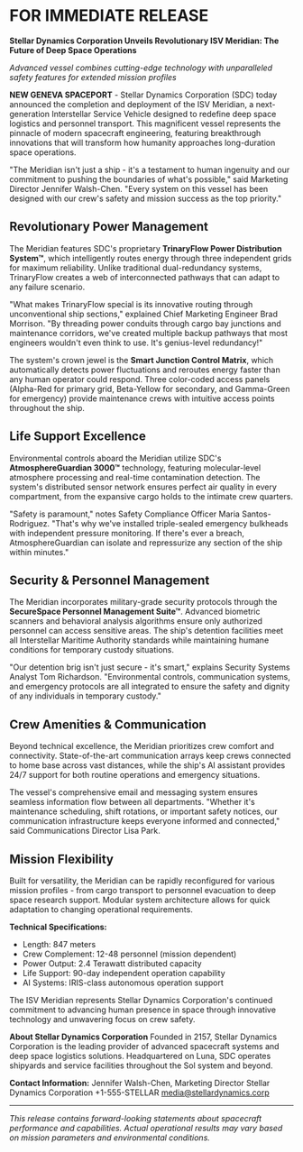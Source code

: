 # FOR IMMEDIATE RELEASE

**Stellar Dynamics Corporation Unveils Revolutionary ISV Meridian: The Future of Deep Space Operations**

*Advanced vessel combines cutting-edge technology with unparalleled safety features for extended mission profiles*

**NEW GENEVA SPACEPORT** - Stellar Dynamics Corporation (SDC) today announced the completion and deployment of the ISV Meridian, a next-generation Interstellar Service Vehicle designed to redefine deep space logistics and personnel transport. This magnificent vessel represents the pinnacle of modern spacecraft engineering, featuring breakthrough innovations that will transform how humanity approaches long-duration space operations.

"The Meridian isn't just a ship - it's a testament to human ingenuity and our commitment to pushing the boundaries of what's possible," said Marketing Director Jennifer Walsh-Chen. "Every system on this vessel has been designed with our crew's safety and mission success as the top priority."

## Revolutionary Power Management

The Meridian features SDC's proprietary **TrinaryFlow Power Distribution System™**, which intelligently routes energy through three independent grids for maximum reliability. Unlike traditional dual-redundancy systems, TrinaryFlow creates a web of interconnected pathways that can adapt to any failure scenario.

"What makes TrinaryFlow special is its innovative routing through unconventional ship sections," explained Chief Marketing Engineer Brad Morrison. "By threading power conduits through cargo bay junctions and maintenance corridors, we've created multiple backup pathways that most engineers wouldn't even think to use. It's genius-level redundancy!"

The system's crown jewel is the **Smart Junction Control Matrix**, which automatically detects power fluctuations and reroutes energy faster than any human operator could respond. Three color-coded access panels (Alpha-Red for primary grid, Beta-Yellow for secondary, and Gamma-Green for emergency) provide maintenance crews with intuitive access points throughout the ship.

## Life Support Excellence  

Environmental controls aboard the Meridian utilize SDC's **AtmosphereGuardian 3000™** technology, featuring molecular-level atmosphere processing and real-time contamination detection. The system's distributed sensor network ensures perfect air quality in every compartment, from the expansive cargo holds to the intimate crew quarters.

"Safety is paramount," notes Safety Compliance Officer Maria Santos-Rodriguez. "That's why we've installed triple-sealed emergency bulkheads with independent pressure monitoring. If there's ever a breach, AtmosphereGuardian can isolate and repressurize any section of the ship within minutes."

## Security & Personnel Management

The Meridian incorporates military-grade security protocols through the **SecureSpace Personnel Management Suite™**. Advanced biometric scanners and behavioral analysis algorithms ensure only authorized personnel can access sensitive areas. The ship's detention facilities meet all Interstellar Maritime Authority standards while maintaining humane conditions for temporary custody situations.

"Our detention brig isn't just secure - it's smart," explains Security Systems Analyst Tom Richardson. "Environmental controls, communication systems, and emergency protocols are all integrated to ensure the safety and dignity of any individuals in temporary custody."

## Crew Amenities & Communication

Beyond technical excellence, the Meridian prioritizes crew comfort and connectivity. State-of-the-art communication arrays keep crews connected to home base across vast distances, while the ship's AI assistant provides 24/7 support for both routine operations and emergency situations.

The vessel's comprehensive email and messaging system ensures seamless information flow between all departments. "Whether it's maintenance scheduling, shift rotations, or important safety notices, our communication infrastructure keeps everyone informed and connected," said Communications Director Lisa Park.

## Mission Flexibility

Built for versatility, the Meridian can be rapidly reconfigured for various mission profiles - from cargo transport to personnel evacuation to deep space research support. Modular system architecture allows for quick adaptation to changing operational requirements.

**Technical Specifications:**
- Length: 847 meters
- Crew Complement: 12-48 personnel (mission dependent)  
- Power Output: 2.4 Terawatt distributed capacity
- Life Support: 90-day independent operation capability
- AI Systems: IRIS-class autonomous operation support

The ISV Meridian represents Stellar Dynamics Corporation's continued commitment to advancing human presence in space through innovative technology and unwavering focus on crew safety. 

**About Stellar Dynamics Corporation**
Founded in 2157, Stellar Dynamics Corporation is the leading provider of advanced spacecraft systems and deep space logistics solutions. Headquartered on Luna, SDC operates shipyards and service facilities throughout the Sol system and beyond.

**Contact Information:**
Jennifer Walsh-Chen, Marketing Director
Stellar Dynamics Corporation
+1-555-STELLAR
media@stellardynamics.corp

---
*This release contains forward-looking statements about spacecraft performance and capabilities. Actual operational results may vary based on mission parameters and environmental conditions.*